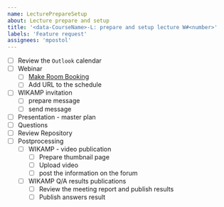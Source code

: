 ```yaml
---
name: LecturePrepareSetup
about: Lecture prepare and setup
title: '<data-CourseName>-L: prepare and setup lecture W#<number>'
labels: 'Feature request'
assignees: 'mpostol'
---
```


- [ ] Review the `Outlook` calendar
- [ ] Webinar
  - [ ] [Make Room Booking](https://edu.p.lodz.pl/blocks/mrbs/web/day.php?area_id=6&day=14&month=10&year=2020&lang=en)
  - [ ] Add URL to the schedule
- [ ] WIKAMP invitation
  - [ ] prepare message
  - [ ] send message
- [ ] Presentation - master plan
- [ ] Questions
- [ ] Review Repository
- [ ] Postprocessing
  - [ ] WIKAMP - video publication
    - [ ] Prepare thumbnail page
    - [ ] Upload video
    - [ ] post the information on the forum
  - [ ] WIKAMP Q/A results publications
    - [ ] Review the meeting report and publish results
    - [ ] Publish answers result
